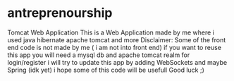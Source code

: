 # antreprenourship
Tomcat Web Application 
This is a Web Application made by me where i used java hibernate apache tomcat and more
Disclaimer: Some of the front end code is not made by me ( i am not into front end) 
if you want to reuse this app you will need a mysql db and apache tomcat realm for login/register
i will try to update this app by adding WebSockets and maybe Spring (idk yet)
i hope some of this code will be usefull 
Good luck ;)
